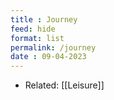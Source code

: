 ```yaml
---
title : Journey
feed: hide
format: list
permalink: /journey
date : 09-04-2023
---
```


- Related: [[Leisure]]